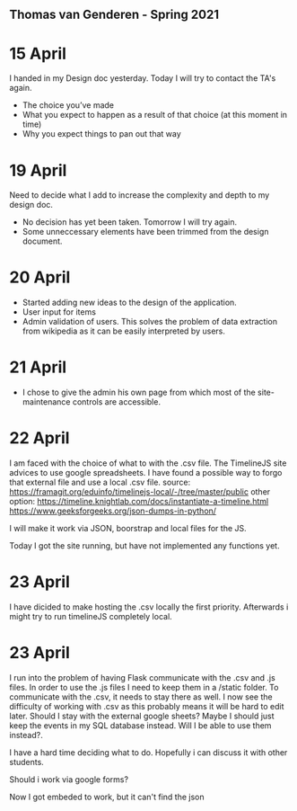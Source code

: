 ## Thomas van Genderen - Spring 2021

# 15 April 
I handed in my Design doc yesterday. 
Today I will try to contact the TA's again.

- The choice you’ve made
- What you expect to happen as a result of that choice (at this moment in time)
- Why you expect things to pan out that way

# 19 April

Need to decide what I add to increase the complexity and depth to my design doc.
- No decision has yet been taken. Tomorrow I will try again.
- Some unneccessary elements have been trimmed from the design document.

# 20 April

- Started adding new ideas to the design of the application.
-   User input for items
-   Admin validation of users.
This solves the problem of data extraction from wikipedia as it can be easily interpreted by users.

# 21 April
- I chose to give the admin his own page from which most of the site-maintenance controls are accessible.

# 22 April
I am faced with the choice of what to with the .csv file. The TimelineJS site advices to use google spreadsheets. I have found a possible way to forgo that external file and use a local .csv file. source: https://framagit.org/eduinfo/timelinejs-local/-/tree/master/public
other option:
https://timeline.knightlab.com/docs/instantiate-a-timeline.html
https://www.geeksforgeeks.org/json-dumps-in-python/

I will make it work via JSON, boorstrap and local files for the JS.

Today I got the site running, but have not implemented any functions yet.

# 23 April
I have dicided to make hosting the .csv locally the first priority. Afterwards i might try to run timelineJS completely local. 

# 23 April
I run into the problem of having Flask communicate with the .csv and .js files.
In order to use the .js files I need to keep them in a /static folder. To communicate with the .csv, it needs to stay there as well. I now see the difficulty of working with .csv as this probably means it will be hard to edit later. Should I stay with the external google sheets?
Maybe I should just keep the events in my SQL database instead. Will I be able to use them instead?. 

I have a hard time deciding what to do. Hopefully i can discuss it with other students.

Should i work via google forms?

Now I got embeded to work, but it can't find the json
